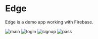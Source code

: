 # Edge
Edge is a demo app working with Firebase.

![main](https://user-images.githubusercontent.com/32838230/63498102-7ad6a700-c4c5-11e9-8dad-a58b56e6408f.png)
![login](https://user-images.githubusercontent.com/32838230/63498098-7a3e1080-c4c5-11e9-84a7-a8ce56406cf7.png)
![signup](https://user-images.githubusercontent.com/32838230/63498101-7ad6a700-c4c5-11e9-98e0-9c91725ec0b9.png)
![pass](https://user-images.githubusercontent.com/32838230/63498097-7a3e1080-c4c5-11e9-85ab-cdc0b0e2b056.png)
